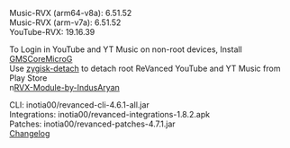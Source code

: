 Music-RVX (arm64-v8a): 6.51.52  
Music-RVX (arm-v7a): 6.51.52  
YouTube-RVX: 19.16.39  

To Login in YouTube and YT Music on non-root devices, Install [GMSCoreMicroG](https://github.com/ReVanced/GmsCore/releases)  
Use [zygisk-detach](https://github.com/j-hc/zygisk-detach) to detach root ReVanced YouTube and YT Music from Play Store  
n[RVX-Module-by-IndusAryan](https://github.com/IndusAryan/RVX-Module)
  
CLI: inotia00/revanced-cli-4.6.1-all.jar  
Integrations: inotia00/revanced-integrations-1.8.2.apk  
Patches: inotia00/revanced-patches-4.7.1.jar  
[Changelog](https://github.com/inotia00/revanced-patches/releases/tag/v4.7.1)  
